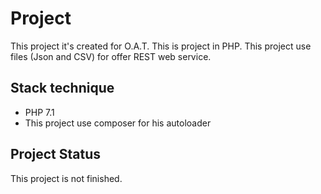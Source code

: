 <h1>Project</h1>

<p>This project it's created for O.A.T. This is project in PHP. This project use files (Json and CSV) for offer
REST web service.</p>

<h2>Stack technique</h2>

<ul>
<li>PHP 7.1</li>
<li>This project use composer for his autoloader</li>
</ul>

<h2>Project Status</h2>

<p>This project is not finished.</p>
